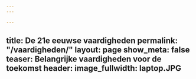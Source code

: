 ```yaml
---
---

---
```

title: De 21e eeuwse vaardigheden
permalink: "/vaardigheden/"
layout: page
show_meta: false
teaser: Belangrijke vaardigheden voor de toekomst
header:
  image_fullwidth: laptop.JPG
 ---
 

 
 
